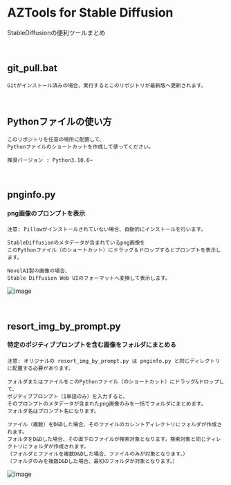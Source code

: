 # AZTools for Stable Diffusion

StableDiffusionの便利ツールまとめ

<br>

## git_pull.bat

```
Gitがインストール済みの場合、実行するとこのリポジトリが最新版へ更新されます。
```

<br>

## Pythonファイルの使い方
```
このリポジトリを任意の場所に配置して、
Pythonファイルのショートカットを作成して使ってください。

推奨バージョン : Python3.10.6~
```

<br>

## pnginfo.py
#### png画像のプロンプトを表示

```
注意: Pillowがインストールされていない場合、自動的にインストールを行います。

StableDiffusionのメタデータが含まれているpng画像を
このPythonファイル（のショートカット）にドラッグ＆ドロップするとプロンプトを表示します。

NovelAI製の画像の場合、
Stable Diffusion Web UIのフォーマットへ変換して表示します。
```
![image](https://user-images.githubusercontent.com/56951093/197378895-114a4b70-b357-4155-8507-ffcdbbf524b9.png)

<br>

## resort_img_by_prompt.py
#### 特定のポジティブプロンプトを含む画像をフォルダにまとめる
```
注意: オリジナルの resort_img_by_prompt.py は pnginfo.py と同じディレクトリに配置する必要があります。

フォルダまたはファイルをこのPythonファイル（のショートカット）にドラッグ&ドロップして、
ポジティブプロンプト（1単語のみ）を入力すると、
そのプロンプトのメタデータが含まれたpng画像のみを一括でフォルダにまとめます。
フォルダ名はプロンプト名になります。

ファイル（複数）をD&Dした場合、そのファイルのカレントディレクトリにフォルダが作成されます。
フォルダをD&Dした場合、その直下のファイルが検索対象となります。検索対象と同じディレクトリにフォルダが作成されます。
（フォルダとファイルを複数D&Dした場合、ファイルのみが対象となります。）
（フォルダのみを複数D&Dした場合、最初のフォルダが対象となります。）
```
![image](https://user-images.githubusercontent.com/56951093/197391370-e76931be-da6c-4b51-bb83-4f21225997ca.png)

<br>
<br>
